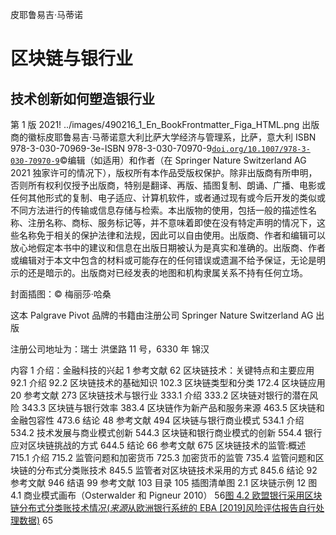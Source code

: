 皮耶鲁易吉·马蒂诺

# 区块链与银行业

## 技术创新如何塑造银行业

第 1 版 2021! ../images/490216_1_En_BookFrontmatter_Figa_HTML.png 出版商的徽标皮耶鲁易吉·马蒂诺意大利比萨大学经济与管理系，比萨，意大利 ISBN 978-3-030-70969-3e-ISBN 978-3-030-70970-9[`doi.org/10.1007/978-3-030-70970-9`](https://doi.org/10.1007/978-3-030-70970-9)©编辑（如适用）和作者（在 Springer Nature Switzerland AG 2021 独家许可的情况下），版权所有本作品受版权保护。除非出版商有所申明，否则所有权利仅授予出版商，特别是翻译、再版、插图复制、朗诵、广播、电影或任何其他形式的复制、电子适应、计算机软件，或者通过现有或今后开发的类似或不同方法进行的传输或信息存储与检索。本出版物的使用，包括一般的描述性名称、注册名称、商标、服务标记等，并不意味着即使在没有特定声明的情况下，这些名称免于相关的保护法律和法规，因此可以自由使用。出版商、作者和编辑可以放心地假定本书中的建议和信息在出版日期被认为是真实和准确的。出版商、作者或编辑对于本文中包含的材料或可能存在的任何错误或遗漏不给予保证，无论是明示的还是暗示的。出版商对已经发表的地图和机构隶属关系不持有任何立场。

封面插图：© 梅丽莎·哈桑

这本 Palgrave Pivot 品牌的书籍由注册公司 Springer Nature Switzerland AG 出版

注册公司地址为：瑞士 洪堡路 11 号，6330 年 锦汉

内容 1 介绍：金融科技的兴起 1 参考文献 62 区块链技术：关键特点和主要应用 92.1 介绍 92.2 区块链技术的基础知识 102.3 区块链类型和分类 172.4 区块链应用 20 参考文献 273 区块链技术与银行业 333.1 介绍 333.2 区块链对银行的潜在风险 343.3 区块链与银行效率 383.4 区块链作为新产品和服务来源 463.5 区块链和金融包容性 473.6 结论 48 参考文献 494 区块链与银行商业模式 534.1 介绍 534.2 技术发展与商业模式创新 544.3 区块链和银行商业模式的创新 554.4 银行应对区块链挑战的方式 644.5 结论 66 参考文献 675 区块链技术的监管:概述 715.1 介绍 715.2 监管问题和加密货币 725.3 加密货币的监管 735.4 监管问题和区块链的分布式分类账技术 845.5 监管者对区块链技术采用的方式 845.6 结论 92 参考文献 946 结语 99 参考文献 103 目录 105 插图清单图 2.1 区块链示例 12 图 4.1 商业模式画布（Osterwalder 和 Pigneur 2010） 56[图 4.2 欧盟银行采用区块链分布式分类账技术情况(*来源*从欧洲银行系统的 EBA [2019]风险评估报告自行处理数据)](490216_1_En_4_Chapter.xhtml#Fig2) 65
